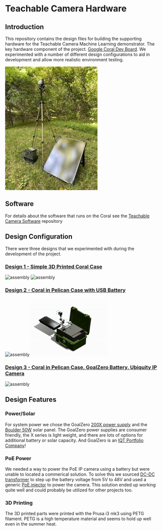 # Teachable Camera Hardware

## Introduction

This repository contains the design files for building the supporting hardware for the Teachable Camera Machine Learning demonstrator. The key hardware component of the project. [Google Coral Dev Board](). We experimented with a number of different design configurations to aid in development and allow more realistic environment testing.

![StakeoutBox](documentation/images/001.jpg)

## Software

For details about the software that runs on the Coral see the [Teachable Camera Software]() repository

## Design Configuration

There were three designs that we experimented with during the development of the project.

### [Design 1 - Simple 3D Printed Coral Case]()

<img src="documentation/images/dev-case-assembly.gif" alt="assembly" width="250 ">
<img src="documentation/images/dev-case-explode.gif" alt="assembly" width="250 ">

### [Design 2 - Coral in Pelican Case with USB Battery]()

<img src="documentation/images/design-2.mp4.gif" alt="assembly" width="250 ">
<img src="documentation/images/design-2-explode.mp4.gif" alt="assembly" width="250 ">

### [Design 3 - Coral in Pelican Case, GoalZero Battery, Ubiquity IP Camera]()

<img src="documentation/images/design-3.mp4.gif" alt="assembly" width="250 ">

## Design Features

### Power/Solar

For system power we chose the GoalZero [200X power supply]() and the [Boulder 50W]() solar panel. The GoalZero power supplies are consumer friendly, the X series is light weight, and there are lots of options for additional battery or solar capacity. And GoalZero is an [IQT Portfolio Company](https://www.iqt.org/goal-zero/)!

### PoE Power

We needed a way to power the PoE IP camera using a battery but were unable to located a commerical solution. To solve this we sourced [DC-DC transformer]() to step up the battery voltage from 5V to 48V and used a generic [PoE injector]() to power the camera. This solution ended up working quite well and could probably be utilized for other projects too. 

### 3D Printing

The 3D printed parts were printed with the Prusa i3 mk3 using PETG filament. PETG is a high temperature material and seems to hold up well even in the summer heat.